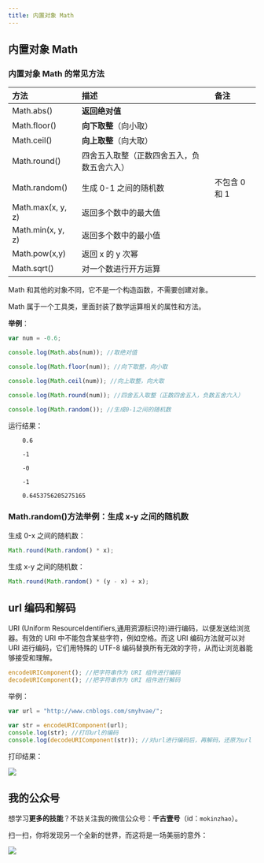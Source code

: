 ```yaml
---
title: 内置对象 Math
---
```


## 内置对象 Math

### 内置对象 Math 的常见方法

| 方法              | 描述                                       | 备注          |
| :---------------- | :----------------------------------------- | :------------ |
| Math.abs()        | **返回绝对值**                             |               |
| Math.floor()      | **向下取整**（向小取）                     |               |
| Math.ceil()       | **向上取整**（向大取）                     |               |
| Math.round()      | 四舍五入取整（正数四舍五入，负数五舍六入） |               |
| Math.random()     | 生成 0-1 之间的随机数                      | 不包含 0 和 1 |
| Math.max(x, y, z) | 返回多个数中的最大值                       |               |
| Math.min(x, y, z) | 返回多个数中的最小值                       |               |
| Math.pow(x,y)     | 返回 x 的 y 次幂                           |               |
| Math.sqrt()       | 对一个数进行开方运算                       |               |

Math 和其他的对象不同，它不是一个构造函数，不需要创建对象。

Math 属于一个工具类，里面封装了数学运算相关的属性和方法。

**举例**：

```javascript
var num = -0.6;

console.log(Math.abs(num)); //取绝对值

console.log(Math.floor(num)); //向下取整，向小取

console.log(Math.ceil(num)); //向上取整，向大取

console.log(Math.round(num)); //四舍五入取整（正数四舍五入，负数五舍六入）

console.log(Math.random()); //生成0-1之间的随机数
```

运行结果：

```
    0.6

    -1

    -0

    -1

    0.6453756205275165
```

### Math.random()方法举例：生成 x-y 之间的随机数

生成 0-x 之间的随机数：

```javascript
Math.round(Math.random() * x);
```

生成 x-y 之间的随机数：

```javascript
Math.round(Math.random() * (y - x) + x);
```

## url 编码和解码

URI (Uniform ResourceIdentifiers,通用资源标识符)进行编码，以便发送给浏览器。有效的 URI 中不能包含某些字符，例如空格。而这 URI 编码方法就可以对 URI 进行编码，它们用特殊的 UTF-8 编码替换所有无效的字符，从而让浏览器能够接受和理解。

```javascript
encodeURIComponent(); //把字符串作为 URI 组件进行编码
decodeURIComponent(); //把字符串作为 URI 组件进行解码
```

举例：

```javascript
var url = "http://www.cnblogs.com/smyhvae/";

var str = encodeURIComponent(url);
console.log(str); //打印url的编码
console.log(decodeURIComponent(str)); //对url进行编码后，再解码，还原为url
```

打印结果：

![](http://img.smyhvae.com/20180202_1432.png)

## 我的公众号

想学习**更多的技能**？不妨关注我的微信公众号：**千古壹号**（id：`mokinzhao`）。

扫一扫，你将发现另一个全新的世界，而这将是一场美丽的意外：

![](http://api.ffbig.cn/wchatp.jpeg)
